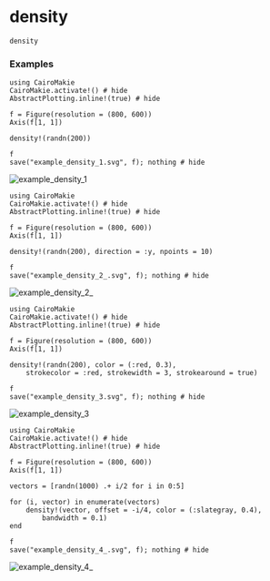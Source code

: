 # density

```@docs
density
```

### Examples

```@example
using CairoMakie
CairoMakie.activate!() # hide
AbstractPlotting.inline!(true) # hide

f = Figure(resolution = (800, 600))
Axis(f[1, 1])

density!(randn(200))

f
save("example_density_1.svg", f); nothing # hide
```

![example_density_1](example_density_1.svg)




```@example
using CairoMakie
CairoMakie.activate!() # hide
AbstractPlotting.inline!(true) # hide

f = Figure(resolution = (800, 600))
Axis(f[1, 1])

density!(randn(200), direction = :y, npoints = 10)

f
save("example_density_2_.svg", f); nothing # hide
```

![example_density_2_](example_density_2_.svg)




```@example
using CairoMakie
CairoMakie.activate!() # hide
AbstractPlotting.inline!(true) # hide

f = Figure(resolution = (800, 600))
Axis(f[1, 1])

density!(randn(200), color = (:red, 0.3),
    strokecolor = :red, strokewidth = 3, strokearound = true)

f
save("example_density_3.svg", f); nothing # hide
```

![example_density_3](example_density_3.svg)




```@example
using CairoMakie
CairoMakie.activate!() # hide
AbstractPlotting.inline!(true) # hide

f = Figure(resolution = (800, 600))
Axis(f[1, 1])

vectors = [randn(1000) .+ i/2 for i in 0:5]

for (i, vector) in enumerate(vectors)
    density!(vector, offset = -i/4, color = (:slategray, 0.4),
        bandwidth = 0.1)
end

f
save("example_density_4_.svg", f); nothing # hide
```

![example_density_4_](example_density_4_.svg)

